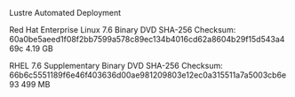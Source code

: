 Lustre Automated Deployment 




Red Hat Enterprise Linux 7.6 Binary DVD
SHA-256 Checksum: 60a0be5aeed1f08f2bb7599a578c89ec134b4016cd62a8604b29f15d543a469c
4.19 GB

RHEL 7.6 Supplementary Binary DVD 
SHA-256 Checksum: 66b6c5551189f6e46f403636d00ae981209803e12ec0a315511a7a5003cb6e93
499 MB


